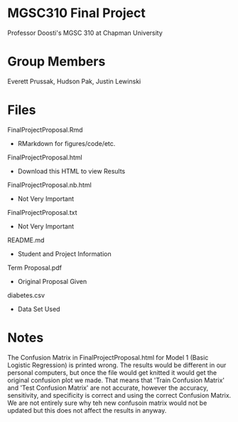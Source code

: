 # MGSC310 Final Project 
Professor Doosti's MGSC 310 at Chapman University
# Group Members
Everett Prussak, Hudson Pak, Justin Lewinski
# Files
FinalProjectProposal.Rmd
- RMarkdown for figures/code/etc.

FinalProjectProposal.html
- Download this HTML to view Results

FinalProjectProposal.nb.html
- Not Very Important

FinalProjectProposal.txt
- Not Very Important


README.md
- Student and Project Information


Term Proposal.pdf
- Original Proposal Given


diabetes.csv
- Data Set Used

# Notes
The Confusion Matrix in FinalProjectProposal.html for Model 1 (Basic Logistic Regression) is printed wrong. The results would be different in our personal computers, but once the file would get knitted it would get the original confusion plot we made. That means that 'Train Confusion Matrix' and 'Test Confusion Matrix' are not accurate, however the accuracy, sensitivity, and specificity is correct and using the correct Confusion Matrix. We are not entirely sure why teh new confusoin matrix would not be updated but this does not affect the results in anyway.
